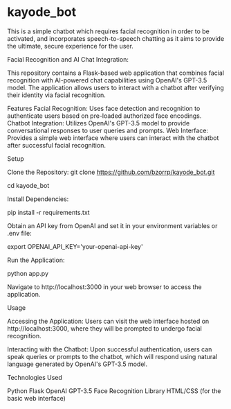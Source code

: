 # kayode_bot
This is a simple chatbot which requires facial recognition in order to be activated, and incorporates speech-to-speech chatting as it aims to provide the ultimate, secure experience for the user.



Facial Recognition and AI Chat Integration:

This repository contains a Flask-based web application that combines facial recognition with AI-powered chat capabilities using OpenAI's GPT-3.5 model. The application allows users to interact with a chatbot after verifying their identity via facial recognition.

Features
Facial Recognition: Uses face detection and recognition to authenticate users based on pre-loaded authorized face encodings.
Chatbot Integration: Utilizes OpenAI's GPT-3.5 model to provide conversational responses to user queries and prompts.
Web Interface: Provides a simple web interface where users can interact with the chatbot after successful facial recognition.


Setup

Clone the Repository:
git clone https://github.com/bzorrp/kayode_bot.git

cd kayode_bot

Install Dependencies:

pip install -r requirements.txt

Obtain an API key from OpenAI and set it in your environment variables or .env file:

export OPENAI_API_KEY='your-openai-api-key'


Run the Application:

python app.py

Navigate to http://localhost:3000 in your web browser to access the application.


Usage

Accessing the Application: Users can visit the web interface hosted on http://localhost:3000, where they will be prompted to undergo facial recognition.

Interacting with the Chatbot: Upon successful authentication, users can speak queries or prompts to the chatbot, which will respond using natural language generated by OpenAI's GPT-3.5 model.


Technologies Used

Python
Flask
OpenAI GPT-3.5
Face Recognition Library
HTML/CSS (for the basic web interface)

